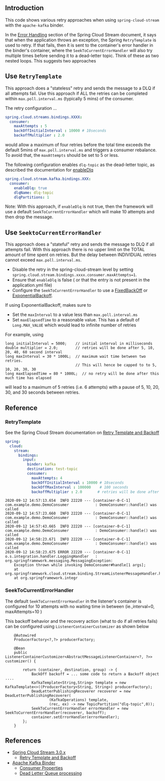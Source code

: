 
## Introduction

This code shows various retry approaches when using `spring-cloud-stream` with the `apache-kafka` binder.

In the [Error Handling](https://cloud.spring.io/spring-cloud-static/spring-cloud-stream/3.0.6.RELEASE/reference/html/spring-cloud-stream.html#spring-cloud-stream-overview-error-handling)
section of the Spring Cloud Stream document, it says that when the application throws an exception, the Spring `RetryTemplate` is used to retry. If that fails, 
then it is sent to the container's error handler in the binder's container, where the `SeekToCurrentErrorHandler` will also try multiple times before sending it to a
dead-letter topic. Think of these as two nested loops. This suggests two approaches

## Use `RetryTemplate` 

This approach does a "stateless" retry and sends the message to a DLQ if all attempts fail. Use this approach if ALL the retries can be completed within `max.poll.interval.ms` (typically 5 mins) of the consumer. 

The retry configuration ...

```yaml
spring.cloud.streams.bindings.XXXX:
  consumer:
    maxAttempts : 5
    backOffInitialInterval : 10000 # 10seconds
    backoffMultiplier : 2.0
```
would allow a maximum of four retries before the total time exceeds the default 5mins of `max.poll.interval.ms` and triggers a consumer 
rebalance. To avoid that, the `maxAttempts` should be set to 5 or less. 

The following configuration enables `dlq-topic` as the dead-letter topic, as described the documentation 
for [enableDlq](https://cloud.spring.io/spring-cloud-static/spring-cloud-stream-binder-kafka/3.0.6.RELEASE/reference/html/spring-cloud-stream-binder-kafka.html#kafka-consumer-properties)
      
```yaml
spring.cloud.stream.kafka.bindings.XXX:
  consumer:
    enableDlq: true
    dlqName: dlq-topic
    dlqPartitions: 1
```

Note: With this approach, if `enableDlq` is not true, then the framework will use a default `SeekToCurrentErrorHandler` which will make 10 attempts and 
then drop the message.

## Use `SeektoCurrentErrorHandler`

This approach does a "stateful" retry and sends the message to DLQ if all attempts fail. With this approach there is no upper limit on the 
TOTAL amount of time spent on retries. But the delay between INDIVIDUAL retries cannot exceed `max.poll.interval.ms`. 

* Disable the retry in the spring-cloud-stream level by setting `spring.cloud.stream.bindings.xxxx.consumer.maxAttempts=1`. 
* Ensure that `enableDlq` is false ( or that the entry is not present in the application.yml file)
* Configure the `SeekToCurrentErrorHandler` to use a [FixedBackOff](https://docs.spring.io/spring/docs/current/javadoc-api/org/springframework/util/backoff/FixedBackOff.html)
or [ExponentialBackoff](https://docs.spring.io/spring/docs/current/javadoc-api/org/springframework/util/backoff/ExponentialBackOff.html).
 
If using ExponentialBackoff, makes sure to

* Set the `maxInterval` to a value less than `max.poll.interval.ms`
* Set `maxElapsedTime` to a reasonable value. This has a default of `Long.MAX_VALUE` which would lead to infinite number of retries

For example, using

```
long initialInterval = 5000;	// initial interval in milliseconds
double multiplier = 2.0;		// retries will be done after 5, 10, 20, 40, 60 second interval
long maxInterval = 30 * 1000L;  // maximum wait time between two retries. 
                                // This will hence be capped to to 5, 10, 20, 30, 30
long maxElapsedTime = 80 * 1000L;  // no retry will be done after this much time has elapsed
```
will lead to a maximum of 5 retries (i.e. 6 attempts) with a pause of 5, 10, 20, 30, and 30 seconds between retries.

## Reference
### RetryTemplate

See the Spring Cloud Stream documentation on [Retry Template and Backoff](https://cloud.spring.io/spring-cloud-static/spring-cloud-stream/3.0.6.RELEASE/reference/html/spring-cloud-stream.html#_retry_template_and_retrybackoff)

```yaml
spring:
  cloud:
    stream:
      bindings:
        input:
          binder: kafka
          destination: test-topic
          consumer:
            maxAttempts: 4
            backOffInitialInterval : 10000 # 10seconds
            backOffMaxInterval : 100000    # 100 seconds
            backoffMultiplier : 2.0       # retries will be done after 10 20 40 80 seconds. The total is 150 which is within the default max retry interval
```
 
```
2020-09-12 14:57:13.654  INFO 22220 --- [container-0-C-1] com.example.demo.DemoConsumer            : DemoConsumer::handle() was called
2020-09-12 14:57:23.660  INFO 22220 --- [container-0-C-1] com.example.demo.DemoConsumer            : DemoConsumer::handle() was called
2020-09-12 14:57:43.665  INFO 22220 --- [container-0-C-1] com.example.demo.DemoConsumer            : DemoConsumer::handle() was called
2020-09-12 14:58:23.671  INFO 22220 --- [container-0-C-1] com.example.demo.DemoConsumer            : DemoConsumer::handle() was called
2020-09-12 14:58:23.675 ERROR 22220 --- [container-0-C-1] o.s.integration.handler.LoggingHandler   : org.springframework.messaging.MessagingException: 
    Exception thrown while invoking DemoConsumer#handle[1 args]; 
	at org.springframework.cloud.stream.binding.StreamListenerMessageHandler.handleRequestMessage(StreamListenerMessageHandler.java:64)
	at org.springframework.integr
```

### SeekToCurrentErrorHandler

The default `SeekToCurrentErrorHandler` in the listener's container is configured for 10 attempts with no waiting time in between (ie.,interval=0, maxAttempts=10 )

This backoff behavior and the recovery action (what to do if all retries fails) can be configured using `ListenerContainerCustomizer` as shown below
```
    @Autowired
	ProducerFactory<?,?> producerFactory;

	@Bean
	public ListenerContainerCustomizer<AbstractMessageListenerContainer<?, ?>> customizer() {

		return (container, destination, group) -> {
			BackOff backoff = ... some code to return a Backoff object ....
			KafkaTemplate<String,String> template = new KafkaTemplate<>((ProducerFactory<String, String>) producerFactory);
			DeadLetterPublishingRecoverer recoverer = new DeadLetterPublishingRecoverer(
					(KafkaOperations) template,
					(rec, ex) -> new TopicPartition("dlq-topic",0));
			SeekToCurrentErrorHandler errorHandler = new SeekToCurrentErrorHandler(recoverer, backoff);
			container.setErrorHandler(errorHandler);
		};
	}
```
## References

* [Spring Cloud Stream 3.0.x](https://cloud.spring.io/spring-cloud-static/spring-cloud-stream/3.0.6.RELEASE/reference/html/spring-cloud-stream.html#spring-cloud-stream-reference)
    * [Retry Template and Backoff](https://cloud.spring.io/spring-cloud-static/spring-cloud-stream/3.0.6.RELEASE/reference/html/spring-cloud-stream.html#_retry_template_and_retrybackoff)
* [Apache Kafka Binder](https://cloud.spring.io/spring-cloud-static/spring-cloud-stream-binder-kafka/3.0.6.RELEASE/reference/html/spring-cloud-stream-binder-kafka.html)
    * [Consumer Properties](https://cloud.spring.io/spring-cloud-static/spring-cloud-stream-binder-kafka/3.0.6.RELEASE/reference/html/spring-cloud-stream-binder-kafka.html#kafka-consumer-properties)
    * [Dead Letter Queue processing](https://cloud.spring.io/spring-cloud-static/spring-cloud-stream-binder-kafka/3.0.6.RELEASE/reference/html/spring-cloud-stream-binder-kafka.html#kafka-dlq-processing)